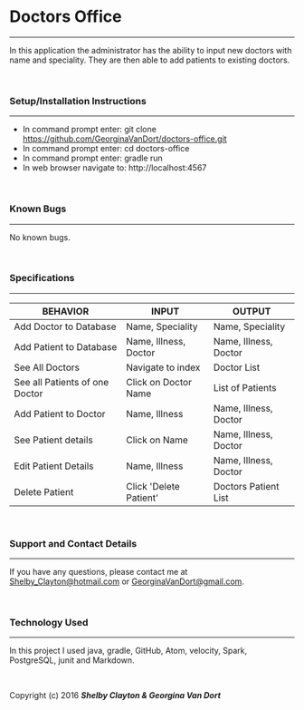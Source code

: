 # Doctors Office
------

In this application the administrator has the ability to input new doctors with name and speciality. They are then able to add patients to existing doctors.

<br/>

### Setup/Installation Instructions
------

* In command prompt enter: git clone https://github.com/GeorginaVanDort/doctors-office.git
* In command prompt enter: cd doctors-office
* In command prompt enter: gradle run
* In web browser navigate to: http://localhost:4567


<br/>

### Known Bugs
------

No known bugs.

<br/>

### Specifications
------

| BEHAVIOR                       | INPUT                  | OUTPUT                |
|--------------------------------|------------------------|-----------------------|
| Add Doctor to Database         | Name, Speciality       | Name, Speciality      |
| Add Patient to Database        | Name, Illness, Doctor  | Name, Illness, Doctor |
| See All Doctors                | Navigate to index      | Doctor List           |
| See all Patients of one Doctor | Click on Doctor Name   | List of Patients      |
| Add Patient to Doctor          | Name, Illness          | Name, Illness, Doctor |
| See Patient details            | Click on Name          | Name, Illness, Doctor |
| Edit Patient Details           | Name, Illness          | Name, Illness, Doctor |
| Delete Patient                 | Click 'Delete Patient' | Doctors Patient List  |
<br/>

### Support and Contact Details
------

If you have any questions, please contact me at Shelby_Clayton@hotmail.com or GeorginaVanDort@gmail.com.

<br/>

### Technology Used
------

In this project I used java, gradle, GitHub, Atom, velocity, Spark, PostgreSQL, junit and Markdown.

<br/>


Copyright (c) 2016 **_Shelby Clayton & Georgina Van Dort_**

